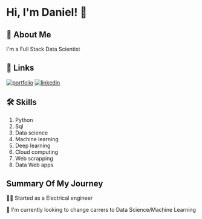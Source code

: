 # Hi, I'm Daniel! 👋


## 🚀 About Me
I'm a Full Stack Data Scientist


## 🔗 Links
[![portfolio](https://img.shields.io/badge/my_portfolio-000?style=for-the-badge&logo=ko-fi&logoColor=white)]()
[![linkedin](https://img.shields.io/badge/linkedin-0A66C2?style=for-the-badge&logo=linkedin&logoColor=white)](https://www.linkedin.com/in/rdverdugo/)

## 🛠 Skills
1. Python
2. Sql
3. Data science
4. Machine learning 
5. Deep learning 
6. Cloud computing
7. Web scrapping
8. Data Web apps



## Summary Of My Journey
👩‍💻 Started as a Electrical engineer

🧠 I'm currently looking to change carrers to Data Science/Machine Learning
